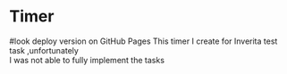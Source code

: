 # Timer
#look deploy version on GitHub Pages
This timer I create for Inverita test task
,unfortunately	
I was not able to fully implement the tasks

